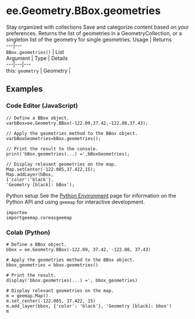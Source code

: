  
#  ee.Geometry.BBox.geometries
Stay organized with collections  Save and categorize content based on your preferences. 
Returns the list of geometries in a GeometryCollection, or a singleton list of the geometry for single geometries. Usage | Returns  
---|---  
`BBox.geometries()` | List  
Argument | Type | Details  
---|---|---  
this: `geometry` | Geometry |   
## Examples
### Code Editor (JavaScript)
```
// Define a BBox object.
varbBox=ee.Geometry.BBox(-122.09,37.42,-122.08,37.43);

// Apply the geometries method to the BBox object.
varbBoxGeometries=bBox.geometries();

// Print the result to the console.
print('bBox.geometries(...) =',bBoxGeometries);

// Display relevant geometries on the map.
Map.setCenter(-122.085,37.422,15);
Map.addLayer(bBox,
{'color':'black'},
'Geometry [black]: bBox');
```

Python setup
See the [ Python Environment](https://developers.google.com/earth-engine/guides/python_install) page for information on the Python API and using `geemap` for interactive development.
```
importee
importgeemap.coreasgeemap
```

### Colab (Python)
```
# Define a BBox object.
bbox = ee.Geometry.BBox(-122.09, 37.42, -122.08, 37.43)

# Apply the geometries method to the BBox object.
bbox_geometries = bbox.geometries()

# Print the result.
display('bbox.geometries(...) =', bbox_geometries)

# Display relevant geometries on the map.
m = geemap.Map()
m.set_center(-122.085, 37.422, 15)
m.add_layer(bbox, {'color': 'black'}, 'Geometry [black]: bbox')
m
```

